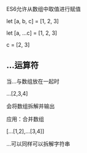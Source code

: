 ES6允许从数组中取值进行赋值

let [a, b, c] = [1, 2, 3]



let [a, ...c] = [1, 2, 3]

c = [2, 3]

...运算符
---------

当...与数组放在一起时

...[2,3,4]

会将数组拆解并输出

应用：合并数组

[...[1,2],...[3,4]]

...可以同样可以拆解字符串